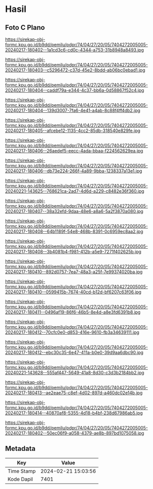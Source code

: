 # Hasil

## Foto C Plano

https://sirekap-obj-formc.kpu.go.id/b9dd/pemilu/pdpr/74/04/27/20/05/7404272005005-20240217-180402--1a1cd3c6-cd0c-4344-a753-31b8948a8493.jpg

https://sirekap-obj-formc.kpu.go.id/b9dd/pemilu/pdpr/74/04/27/20/05/7404272005005-20240217-180403--c5296472-c37d-45e2-8bdd-ab06bc0ebad1.jpg

https://sirekap-obj-formc.kpu.go.id/b9dd/pemilu/pdpr/74/04/27/20/05/7404272005005-20240217-180404--caddf79a-e344-4c37-bb6a-0d58867f52c4.jpg

https://sirekap-obj-formc.kpu.go.id/b9dd/pemilu/pdpr/74/04/27/20/05/7404272005005-20240217-180404--139d3007-7fa6-4e41-a4ab-8c88f4ff4db2.jpg

https://sirekap-obj-formc.kpu.go.id/b9dd/pemilu/pdpr/74/04/27/20/05/7404272005005-20240217-180405--afcebe12-1135-4cc2-85db-318540e829fe.jpg

https://sirekap-obj-formc.kpu.go.id/b9dd/pemilu/pdpr/74/04/27/20/05/7404272005005-20240217-180406--26aedef5-eecc-4ada-bbaa-f224562629ea.jpg

https://sirekap-obj-formc.kpu.go.id/b9dd/pemilu/pdpr/74/04/27/20/05/7404272005005-20240217-180406--db73e224-266f-4a89-9bba-1238337a13e1.jpg

https://sirekap-obj-formc.kpu.go.id/b9dd/pemilu/pdpr/74/04/27/20/05/7404272005005-20240221-143625--768621ca-2ad7-4d6d-a229-c8482e36f360.jpg

https://sirekap-obj-formc.kpu.go.id/b9dd/pemilu/pdpr/74/04/27/20/05/7404272005005-20240217-180407--38a32efd-9daa-48e6-a8a6-5a2f3870a080.jpg

https://sirekap-obj-formc.kpu.go.id/b9dd/pemilu/pdpr/74/04/27/20/05/7404272005005-20240217-180408--64b1189f-54e8-468b-8391-0c6959ec8aa2.jpg

https://sirekap-obj-formc.kpu.go.id/b9dd/pemilu/pdpr/74/04/27/20/05/7404272005005-20240217-180408--3b4081b4-f981-412b-a5e9-7271f402625b.jpg

https://sirekap-obj-formc.kpu.go.id/b9dd/pemilu/pdpr/74/04/27/20/05/7404272005005-20240217-180410--892d0757-7ea7-48a3-a25f-7e99374020ba.jpg

https://sirekap-obj-formc.kpu.go.id/b9dd/pemilu/pdpr/74/04/27/20/05/7404272005005-20240217-180410--0599415b-7674-40cd-b12d-bf6207c63f06.jpg

https://sirekap-obj-formc.kpu.go.id/b9dd/pemilu/pdpr/74/04/27/20/05/7404272005005-20240217-180411--0496af19-86f6-46b5-8e4d-a8e3fd6391b8.jpg

https://sirekap-obj-formc.kpu.go.id/b9dd/pemilu/pdpr/74/04/27/20/05/7404272005005-20240217-180412--70cfc0e0-d853-416e-9610-fb3a34639111.jpg

https://sirekap-obj-formc.kpu.go.id/b9dd/pemilu/pdpr/74/04/27/20/05/7404272005005-20240217-180412--ebc30c35-6e47-411a-b0e0-39d9aa6dbc90.jpg

https://sirekap-obj-formc.kpu.go.id/b9dd/pemilu/pdpr/74/04/27/20/05/7404272005005-20240221-143628--555af447-5649-41a8-8d30-c3d3b2184bb2.jpg

https://sirekap-obj-formc.kpu.go.id/b9dd/pemilu/pdpr/74/04/27/20/05/7404272005005-20240217-180413--ae2eae75-c8ef-4d02-897d-a460dc02e14b.jpg

https://sirekap-obj-formc.kpu.go.id/b9dd/pemilu/pdpr/74/04/27/20/05/7404272005005-20240217-180414--40870af8-5355-4d18-b4bf-238d67986ab5.jpg

https://sirekap-obj-formc.kpu.go.id/b9dd/pemilu/pdpr/74/04/27/20/05/7404272005005-20240217-180402--50ec06f9-a058-4379-ae8b-897bd1075058.jpg


## Metadata

| Key        | Value               |
| ---------- | ------------------- |
| Time Stamp | 2024-02-21 15:03:56 |
| Kode Dapil | 7401                |




